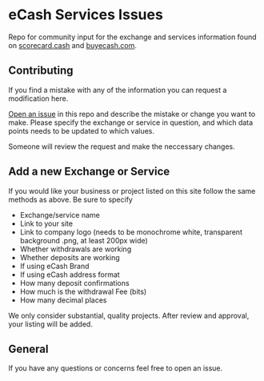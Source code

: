 # eCash Services Issues

Repo for community input for the exchange and services information found on [scorecard.cash](https://scorecard.cash/) and [buyecash.com](https://buyecash.com/).

## Contributing

If you find a mistake with any of the information you can request a modification here. 

[Open an issue](https://github.com/ecashxec/ecash-services/issues) in this repo and describe the mistake or change you want to make. Please specify the exchange or service in question, and which data points needs to be updated to which values.

Someone will review the request and make the neccessary changes.

## Add a new Exchange or Service

If you would like your business or project listed on this site follow the same methods as above. Be sure to specify

- Exchange/service name
- Link to your site
- Link to company logo (needs to be monochrome white, transparent background .png, at least 200px wide)
- Whether withdrawals are working
- Whether deposits are working
- If using eCash Brand
- If using eCash address format
- How many deposit confirmations
- How much is the withdrawal Fee (bits)
- How many decimal places

We only consider substantial, quality projects. After review and approval, your listing will be added.

## General

If you have any questions or concerns feel free to open an issue.

